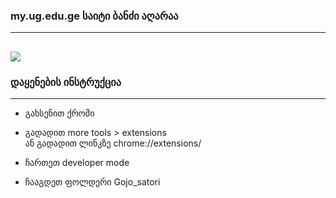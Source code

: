 
### my.ug.edu.ge საიტი ბანძი აღარაა
---
<img src="intro.gif" style="max-width:100% !important "></img>
-----

### დაყენების ინსტრუქცია
----
* გახსენით ქრომი
* გადადით more tools > extensions <br>
ან  გადადით ლინკზე chrome://extensions/

* ჩართეთ developer mode<br>
* ჩააგდეთ ფოლდერი Gojo_satori